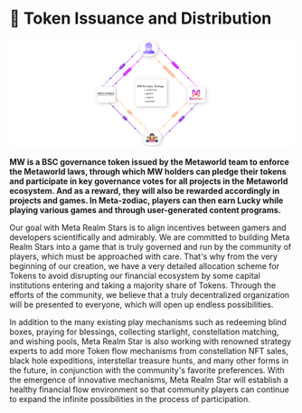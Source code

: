 # 📲 Token Issuance and Distribution

![](.gitbook/assets/循环图.png)

**MW is a BSC governance token issued by the Metaworld team to enforce the Metaworld laws, through which MW holders can pledge their tokens and participate in key governance votes for all projects in the Metaworld ecosystem. And as a reward, they will also be rewarded accordingly in projects and games. In Meta-zodiac, players can then earn Lucky while playing various games and through user-generated content programs.**

Our goal with Meta Realm Stars is to align incentives between gamers and developers scientifically and admirably. We are committed to building Meta Realm Stars into a game that is truly governed and run by the community of players, which must be approached with care. That's why from the very beginning of our creation, we have a very detailed allocation scheme for Tokens to avoid disrupting our financial ecosystem by some capital institutions entering and taking a majority share of Tokens. Through the efforts of the community, we believe that a truly decentralized organization will be presented to everyone, which will open up endless possibilities.

In addition to the many existing play mechanisms such as redeeming blind boxes, praying for blessings, collecting starlight, constellation matching, and wishing pools, Meta Realm Star is also working with renowned strategy experts to add more Token flow mechanisms from constellation NFT sales, black hole expeditions, interstellar treasure hunts, and many other forms in the future, in conjunction with the community's favorite preferences. With the emergence of innovative mechanisms, Meta Realm Star will establish a healthy financial flow environment so that community players can continue to expand the infinite possibilities in the process of participation.
